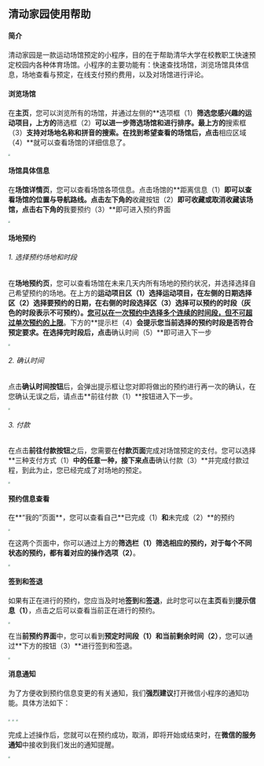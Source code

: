 ## 清动家园使用帮助

#### 简介

清动家园是一款运动场馆预定的小程序，目的在于帮助清华大学在校教职工快速预定校园内各种体育场馆。小程序的主要功能有：快速查找场馆，浏览场馆具体信息，场地查看与预定，在线支付预约费用，以及对场馆进行评论。

#### 浏览场馆

在**主页**，您可以浏览所有的场馆，并通过左侧的**选项框（1）**筛选您感兴趣的运动项目，上方的**筛选框（2）**可以进一步筛选场馆和进行排序。最上方的**搜索框（3）**支持对场地名称和拼音的搜索。在找到希望查看的场馆后，点击**相应区域（4）**就可以查看场馆的详细信息了。

<img src="F:\Soft-Engineering\doc\微信图片_20201223213851.jpg" style="zoom:25%;" />

#### 场馆具体信息

在**场馆详情页**，您可以查看场馆各项信息。点击场馆的**距离信息（1）**即可以查看场馆的位置与导航路线。点击左下角的**收藏按钮（2）**即可收藏或取消收藏该场馆，点击右下角的**我要预约（3）**即可进入预约界面

<img src="F:\Soft-Engineering\doc\微信图片_20201223213157.jpg" style="zoom:25%;" />

#### 场地预约

###### 1. 选择预约场地和时段

在**场地预约页**，您可以查看场馆在未来几天内所有场地的预约状况，并选择选择自己希望预约的场地。在上方的**运动项目区（1）**选择运动项目，在左侧的**日期选择区（2）**选择要预约的日期，在右侧的**时段选择区（3）**选择可以预约的时段（灰色的时段表示不可预约）。**<u>您可以在一次预约中选择多个连续的时间段，但不可超过单次预约的上限</u>**。下方的**提示栏（4）**会提示您当前选择的预约时段是否符合预定要求。在选择完时段后，点击**确认时间（5）**即可进入下一步

<img src="F:\Soft-Engineering\doc\微信图片_20201223215341.jpg" style="zoom:25%;" />

###### 2. 确认时间

点击**确认时间按钮**后，会弹出提示框让您对即将做出的预约进行再一次的确认，在您确认无误之后，请点击**前往付款（1）**按钮进入下一步。

<img src="F:\Soft-Engineering\doc\微信图片_20201223220257.jpg" style="zoom:25%;" />

###### 3. 付款

在点击**前往付款按钮**之后，您需要在**付款页面**完成对场馆预定的支付。您可以选择**三种支付方式（1）**中的任意一种，接下来点击**确认付款（3）**并完成付款过程，到此为止，您已经完成了对场地的预定。

<img src="F:\Soft-Engineering\doc\微信图片_20201223220259.png" style="zoom:25%;" />

#### 预约信息查看

在**“我的”页面**，您可以查看自己**已完成（1）**和**未完成（2）**的预约

<img src="F:\Soft-Engineering\doc\微信图片_20201223221059.jpg" style="zoom:25%;" />

在这两个页面中，你可以通过上方的**筛选栏（1）**筛选相应的预约，对于每个不同状态的预约，都有着对应的**操作选项（2）**。

<img src="F:\Soft-Engineering\doc\微信图片_20201223221057.jpg" style="zoom:25%;" />

#### 签到和签退

如果有正在进行的预约，您应当及时地**签到**和**签退**，此时您可以在**主页**看到**提示信息（1）**，点击之后可以查看当前正在进行的预约。

<img src="F:\Soft-Engineering\doc\微信图片_20201223221918.jpg" style="zoom:25%;" />

在当**前预约界面**中，您可以看到**预定时间段（1）**和**当前剩余时间（2）**，您可以通过**下方的按钮（3）**进行签到和签退。

<img src="F:\Soft-Engineering\doc\微信图片_20201223221916.jpg" style="zoom:25%;" />

#### 消息通知

为了方便收到预约信息变更的有关通知，我们**强烈建议**打开微信小程序的通知功能。具体方法如下：

<img src="F:\Soft-Engineering\doc\微信图片_20201223222532.jpg" style="zoom:25%;" />

<img src="F:\Soft-Engineering\doc\微信图片_20201223222534.png" style="zoom:25%;" />

<img src="F:\Soft-Engineering\doc\微信图片_20201223222536.png" style="zoom:25%;" />

完成上述操作后，您就可以在预约成功，取消，即将开始或结束时，在**微信的服务通知**中接收到我们发出的通知提醒。

<img src="F:\Soft-Engineering\doc\微信图片_20201223222538.png" style="zoom:25%;" />